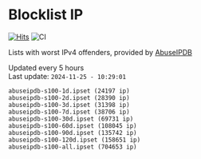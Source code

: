 # Blocklist IP

[![Hits](https://hits.seeyoufarm.com/api/count/incr/badge.svg?url=https%3A%2F%2Fgithub.com%2Fborestad%2Fblocklist-ip%2F&count_bg=%2379C83D&title_bg=%23555555&icon=&icon_color=%23E7E7E7&title=hits&edge_flat=false)](https://hits.seeyoufarm.com)  ![CI](https://img.shields.io/github/workflow/status/borestad/blocklist-ip/CI?style=flat-square)

Lists with worst IPv4 offenders, provided by [AbuseIPDB](https://www.abuseipdb.com/)

<!-- FOOTER-PLACEHOLDER -->
Updated every 5 hours<br>
Last update: `2024-11-25 - 10:29:01`
```
abuseipdb-s100-1d.ipset (24197 ip)
abuseipdb-s100-2d.ipset (28390 ip)
abuseipdb-s100-3d.ipset (31398 ip)
abuseipdb-s100-7d.ipset (38706 ip)
abuseipdb-s100-30d.ipset (69731 ip)
abuseipdb-s100-60d.ipset (108045 ip)
abuseipdb-s100-90d.ipset (135742 ip)
abuseipdb-s100-120d.ipset (158651 ip)
abuseipdb-s100-all.ipset (704653 ip)
```
